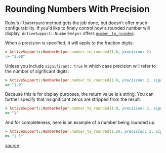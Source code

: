 # Rounding Numbers With Precision

Ruby's `Float#round` method gets the job done, but doesn't offer much
configurability. If you'd like to finely control how a rounded number will
display, `ActiveSupport::NumberHelper` offers
[`number_to_rounded`](https://api.rubyonrails.org/classes/ActiveSupport/NumberHelper.html#method-i-number_to_rounded).

When a precision is specified, it will apply to the fraction digits:

```ruby
> ActiveSupport::NumberHelper.number_to_rounded(1.0, precision: 2)
=> "1.00"
```

Unless you include `significant: true` in which case precision will refer to
the number of signficant digits:

```ruby
> ActiveSupport::NumberHelper.number_to_rounded(1.0, precision: 2, significant: true)
=> "1.0"
```

Because this is for display purposes, the return value is a string. You can
further specify that insignificant zeros are stripped from the result:

```ruby
> ActiveSupport::NumberHelper.number_to_rounded(1.0, precision: 2, significant: true, strip_insignificant_zeros: true)
=> "1"
```

And for completeness, here is an example of a number being rounded up:

```ruby
> ActiveSupport::NumberHelper.number_to_rounded(1.29, precision: 2, significant: true)
=> "1.3"
```

[source](https://api.rubyonrails.org/classes/ActiveSupport/NumberHelper.html#method-i-number_to_rounded)
